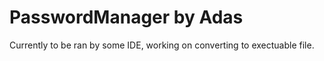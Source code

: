 # PasswordManager by Adas
Currently to be ran by some IDE, working on converting to exectuable file.
